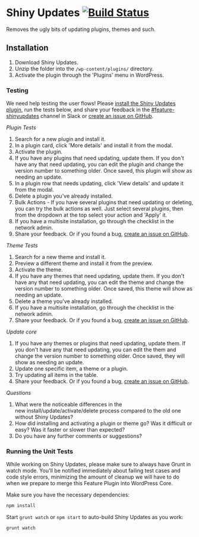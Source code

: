 # Shiny Updates [![Build Status](https://travis-ci.org/obenland/shiny-updates.svg?branch=master)](https://travis-ci.org/obenland/shiny-updates)

Removes the ugly bits of updating plugins, themes and such.

## Installation

1. Download Shiny Updates.
2. Unzip the folder into the `/wp-content/plugins/` directory.
3. Activate the plugin through the 'Plugins' menu in WordPress.

### Testing
We need help testing the user flows! Please [install the Shiny Updates plugin](https://wordpress.org/plugins/shiny-updates/), run the tests below, and share your feedback in the [#feature-shinyupdates](https://wordpress.slack.com/archives/feature-shinyupdates) channel in Slack or [create an issue on GitHub](https://github.com/obenland/shiny-updates/issues).

*Plugin Tests*

1. Search for a new plugin and install it.
1. In a plugin card, click 'More details' and install it from the modal.
1. Activate the plugin.
1. If you have any plugins that need updating, update them. If you don't have any that need updating, you can edit the plugin and change the version number to something older. Once saved, this plugin will show as needing an update.
1. In a plugin row that needs updating, click 'View details' and update it from the modal.
1. Delete a plugin you've already installed.
1. Bulk Actions - If you have several plugins that need updating or deleting, you can try the bulk actions as well. Just select several plugins, then from the dropdown at the top select your action and 'Apply' it.
1. If you have a multisite installation, go through the checklist in the network admin.
1. Share your feedback. Or if you found a bug, [create an issue on GitHub](https://github.com/obenland/shiny-updates/issues).

*Theme Tests*

1. Search for a new theme and install it.
1. Preview a different theme and install it from the preview.
1. Activate the theme.
1. If you have any themes that need updating, update them. If you don't have any that need updating, you can edit the theme and change the version number to something older. Once saved, this theme will show as needing an update.
1. Delete a theme you've already installed.
1. If you have a multisite installation, go through the checklist in the network admin.
1. Share your feedback. Or if you found a bug, [create an issue on GitHub](https://github.com/obenland/shiny-updates/issues).

*Update core*

1. If you have any themes or plugins that need updating, update them. If you don't have any that need updating, you can edit the them and change the version number to something older. Once saved, they will show as needing an update.
1. Update one specific item, a theme or a plugin.
1. Try updating all items in the table.
1. Share your feedback. Or if you found a bug, <a href="https://github.com/obenland/shiny-updates/issues">create an issue on GitHub</a>.

*Questions*

1. What were the noticeable differences in the new install/update/activate/delete process compared to the old one without Shiny Updates?
1. How did installing and activating a plugin or theme go? Was it difficult or easy? Was it faster or slower than expected?
1. Do you have any further comments or suggestions?


### Running the Unit Tests

While working on Shiny Updates, please make sure to always have Grunt in watch mode. You'll be notified immediately about failing test cases and code style errors, minimizing the amount of cleanup we will have to do when we prepare to merge this Feature Plugin into WordPress Core.

Make sure you have the necessary dependencies:

```bash
npm install
```

Start `grunt watch` or `npm start` to auto-build Shiny Updates as you work:

```bash
grunt watch
```
